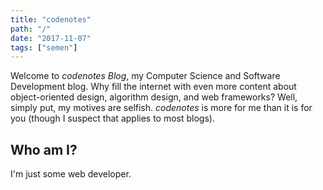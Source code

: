 ```yaml
---
title: "codenotes"
path: "/"
date: "2017-11-07"
tags: ["semen"]
---
```


Welcome to *codenotes Blog*, my Computer Science and Software Development blog.  Why fill the internet with even more content about object-oriented design, algorithm design, and web frameworks?  Well, simply put, my motives are selfish. *codenotes* is more for me than it is for you (though I suspect that applies to most blogs).

## Who am I?

I'm just some web developer.